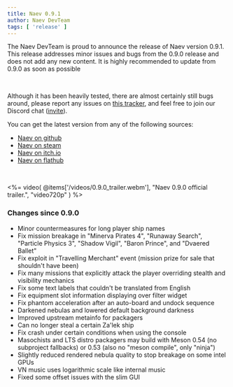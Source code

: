 ```yaml
---
title: Naev 0.9.1
author: Naev DevTeam
tags: [ 'release' ]
---
```


The Naev DevTeam is proud to announce the release of Naev version 0.9.1. This
release addresses minor issues and bugs from the 0.9.0 release and does not add
any new content. It is highly recommended to update from 0.9.0 as soon as possible

<br>

Although it has been heavily tested, there are almost certainly still bugs
around, please report any issues on [this
tracker](https://github.com/naev/naev/issues), and feel free to join our
Discord chat ([invite](https://discord.com/invite/nd2M5BR)).

You can get the latest version from any of the following sources:

* [Naev on github](https://github.com/naev/naev/releases/tag/v0.9.1)
* [Naev on steam](https://store.steampowered.com/app/598530/Naev/)
* [Naev on itch.io](https://naev.itch.io/naev)
* [Naev on flathub](https://flathub.org/apps/details/org.naev.Naev)

<br>

<%= video( @items['/videos/0.9.0_trailer.webm'], "Naev 0.9.0 official trailer.", "video720p" ) %>

### Changes since 0.9.0
* Minor countermeasures for long player ship names
* Fix mission breakage in "Minerva Pirates 4", "Runaway Search", "Particle Physics 3", "Shadow Vigil", "Baron Prince", and "Dvaered Ballet"
* Fix exploit in "Travelling Merchant" event (mission prize for sale that shouldn't have been)
* Fix many missions that explicitly attack the player overriding stealth and visibility mechanics
* Fix some text labels that couldn't be translated from English
* Fix equipment slot information displaying over filter widget
* Fix phantom acceleration after an auto-board and undock sequence
* Darkened nebulas and lowered default background darkness
* Improved upstream metainfo for packagers
* Can no longer steal a certain Za'lek ship
* Fix crash under certain conditions when using the console
* Masochists and LTS distro packagers may build with Meson 0.54 (no subproject fallbacks) or 0.53 (also no "meson compile", only "ninja")
* Slightly reduced rendered nebula quality to stop breakage on some intel GPUs
* VN music uses logarithmic scale like internal music
* Fixed some offset issues with the slim GUI
